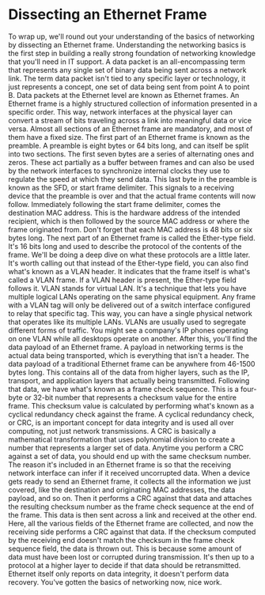 # Dissecting an Ethernet Frame

To wrap up, we'll round out your understanding of the basics of networking by dissecting an Ethernet frame. Understanding the networking basics is the first step in building a really strong foundation of networking knowledge that you'll need in IT support. A data packet is an all-encompassing term that represents any single set of binary data being sent across a network link. The term data packet isn't tied to any specific layer or technology, it just represents a concept, one set of data being sent from point A to point B. Data packets at the Ethernet level are known as Ethernet frames. An Ethernet frame is a highly structured collection of information presented in a specific order. This way, network interfaces at the physical layer can convert a stream of bits traveling across a link into meaningful data or vice versa. Almost all sections of an Ethernet frame are mandatory, and most of them have a fixed size. The first part of an Ethernet frame is known as the preamble. A preamble is eight bytes or 64 bits long, and can itself be split into two sections. The first seven bytes are a series of alternating ones and zeros. These act partially as a buffer between frames and can also be used by the network interfaces to synchronize internal clocks they use to regulate the speed at which they send data. This last byte in the preamble is known as the SFD, or start frame delimiter. This signals to a receiving device that the preamble is over and that the actual frame contents will now follow. Immediately following the start frame delimiter, comes the destination MAC address. This is the hardware address of the intended recipient, which is then followed by the source MAC address or where the frame originated from. Don't forget that each MAC address is 48 bits or six bytes long. The next part of an Ethernet frame is called the Ether-type field. It's 16 bits long and used to describe the protocol of the contents of the frame. We'll be doing a deep dive on what these protocols are a little later. It's worth calling out that instead of the Ether-type field, you can also find what's known as a VLAN header. It indicates that the frame itself is what's called a VLAN frame. If a VLAN header is present, the Ether-type field follows it. VLAN stands for virtual LAN. It's a technique that lets you have multiple logical LANs operating on the same physical equipment. Any frame with a VLAN tag will only be delivered out of a switch interface configured to relay that specific tag. This way, you can have a single physical network that operates like its multiple LANs. VLANs are usually used to segregate different forms of traffic. You might see a company's IP phones operating on one VLAN while all desktops operate on another. After this, you'll find the data payload of an Ethernet frame. A payload in networking terms is the actual data being transported, which is everything that isn't a header. The data payload of a traditional Ethernet frame can be anywhere from 46-1500 bytes long. This contains all of the data from higher layers, such as the IP, transport, and application layers that actually being transmitted. Following that data, we have what's known as a frame check sequence. This is a four-byte or 32-bit number that represents a checksum value for the entire frame. This checksum value is calculated by performing what's known as a cyclical redundancy check against the frame. A cyclical redundancy check, or CRC, is an important concept for data integrity and is used all over computing, not just network transmissions. A CRC is basically a mathematical transformation that uses polynomial division to create a number that represents a larger set of data. Anytime you perform a CRC against a set of data, you should end up with the same checksum number. The reason it's included in an Ethernet frame is so that the receiving network interface can infer if it received uncorrupted data. When a device gets ready to send an Ethernet frame, it collects all the information we just covered, like the destination and originating MAC addresses, the data payload, and so on. Then it performs a CRC against that data and attaches the resulting checksum number as the frame check sequence at the end of the frame. This data is then sent across a link and received at the other end. Here, all the various fields of the Ethernet frame are collected, and now the receiving side performs a CRC against that data. If the checksum computed by the receiving end doesn't match the checksum in the frame check sequence field, the data is thrown out. This is because some amount of data must have been lost or corrupted during transmission. It's then up to a protocol at a higher layer to decide if that data should be retransmitted. Ethernet itself only reports on data integrity, it doesn't perform data recovery. You've gotten the basics of networking now, nice work.

